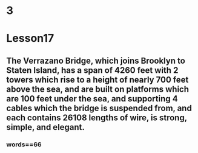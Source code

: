 # 3
# Lesson17
## The Verrazano Bridge, which joins Brooklyn to Staten Island, has a span of 4260 feet with 2 towers which rise to a height of nearly 700 feet above the sea, and are built on platforms which are 100 feet under the sea, and supporting 4 cables which the bridge is suspended from, and each contains 26108 lengths of wire, is strong, simple, and elegant.
### words==66
